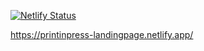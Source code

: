 [![Netlify Status](https://api.netlify.com/api/v1/badges/72006473-43c5-421c-8559-3af11a934d2e/deploy-status)](https://app.netlify.com/sites/printinpress-landingpage/deploys)



https://printinpress-landingpage.netlify.app/
